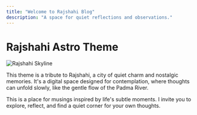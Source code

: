 ```yaml
---
title: "Welcome to Rajshahi Blog"
description: "A space for quiet reflections and observations."
---
```


# Rajshahi Astro Theme

![Rajshahi Skyline](https://i.pinimg.com/736x/a1/ec/a5/a1eca55d2982dba6076092be8fd1f30d.jpg)

This theme is a tribute to Rajshahi, a city of quiet charm and nostalgic memories. It's a digital space designed for contemplation, where thoughts can unfold slowly, like the gentle flow of the Padma River.

This is a place for musings inspired by life's subtle moments. I invite you to explore, reflect, and find a quiet corner for your own thoughts.
